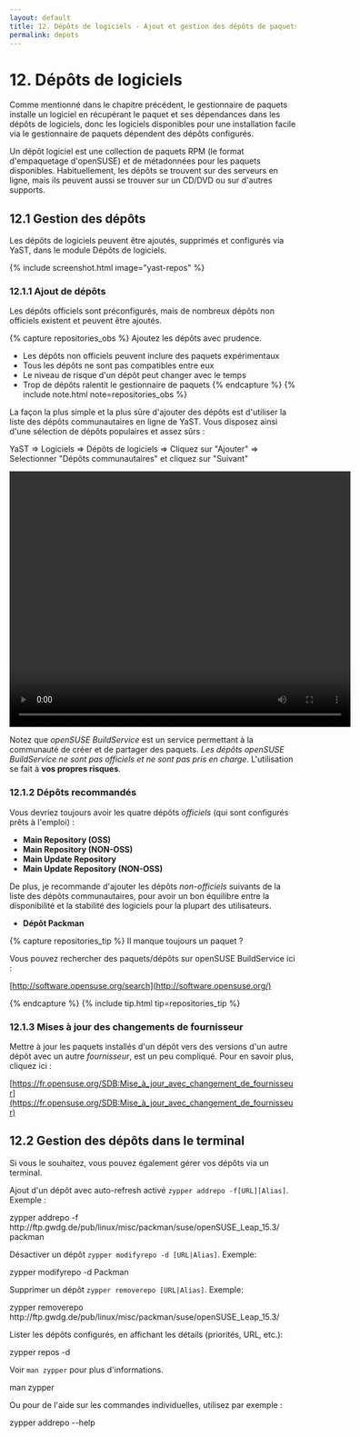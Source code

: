 ```yaml
---
layout: default
title: 12. Dépôts de logiciels - Ajout et gestion des dépôts de paquets
permalink: depots
---
```


# 12. Dépôts de logiciels

Comme mentionné dans le chapitre précédent, le gestionnaire de paquets installe un logiciel en récupérant le paquet et ses dépendances dans les dépôts de logiciels, donc les logiciels disponibles pour une installation facile via le gestionnaire de paquets dépendent des dépôts configurés.

Un dépôt logiciel est une collection de paquets RPM (le format d'empaquetage d'openSUSE) et de métadonnées pour les paquets disponibles. Habituellement, les dépôts se trouvent sur des serveurs en ligne, mais ils peuvent aussi se trouver sur un CD/DVD ou sur d'autres supports.

## 12.1 Gestion des dépôts

Les dépôts de logiciels peuvent être ajoutés, supprimés et configurés via YaST, dans le module Dépôts de logiciels.

{% include screenshot.html image="yast-repos" %}

### 12.1.1 Ajout de dépôts

Les dépôts officiels sont préconfigurés, mais de nombreux dépôts non officiels existent et peuvent être ajoutés.

{% capture repositories_obs %}
Ajoutez les dépôts avec prudence.

- Les dépôts non officiels peuvent inclure des paquets expérimentaux
- Tous les dépôts ne sont pas compatibles entre eux
- Le niveau de risque d'un dépôt peut changer avec le temps
- Trop de dépôts ralentit le gestionnaire de paquets
{% endcapture %}
{% include note.html note=repositories_obs %}

La façon la plus simple et la plus sûre d'ajouter des dépôts est d'utiliser la liste des dépôts communautaires en ligne de YaST. Vous disposez ainsi d'une sélection de dépôts populaires et assez sûrs :

<div class="path">YaST => Logiciels => Dépôts de logiciels => Cliquez sur "Ajouter" => Selectionner "Dépôts communautaires" et cliquez sur "Suivant"</div><p></p>

<center><video width="600" height="450" controls="controls">
  <source src="/video/repos114.mp4" type="video/mp4" />
  <source src="/video/repos114.ogv" type="video/ogg" />
  Vous n'avez pas de navigateur moderne, donc pas de balise video HTML5 ! Essayez Firefox.
</video></center>

Notez que *openSUSE BuildService* est un service permettant à la communauté de créer et de partager des paquets. *Les dépôts openSUSE BuildService ne sont pas officiels et ne sont pas pris en charge*. L'utilisation se fait à **vos propres risques**.

### 12.1.2 Dépôts recommandés

Vous devriez toujours avoir les quatre dépôts *officiels* (qui sont configurés prêts à l'emploi) :<br/>

- **Main Repository (OSS)**
- **Main Repository (NON-OSS)**
- **Main Update Repository**
- **Main Update Repository (NON-OSS)**

De plus, je recommande d'ajouter les dépôts *non-officiels* suivants de la liste des dépôts communautaires, pour avoir un bon équilibre entre la disponibilité et la stabilité des logiciels pour la plupart des utilisateurs.

- **Dépôt Packman**

{% capture repositories_tip %}
Il manque toujours un paquet ?

Vous pouvez rechercher des paquets/dépôts sur openSUSE BuildService ici :

[http://software.opensuse.org/search](http://software.opensuse.org/)

{% endcapture %}
{% include tip.html tip=repositories_tip %}

### 12.1.3 Mises à jour des changements de fournisseur

Mettre à jour les paquets installés d'un dépôt vers des versions d'un autre dépôt avec un autre *fournisseur*, est un peu compliqué. Pour en savoir plus, cliquez ici :

[https://fr.opensuse.org/SDB:Mise_à_jour_avec_changement_de_fournisseur](https://fr.opensuse.org/SDB:Mise_à_jour_avec_changement_de_fournisseur)

## 12.2 Gestion des dépôts dans le terminal

Si vous le souhaitez, vous pouvez également gérer vos dépôts via un terminal.

Ajout d'un dépôt avec auto-refresh activé `zypper addrepo -f[URL][Alias]`. Exemple :

<div class="clroot">zypper addrepo -f http://ftp.gwdg.de/pub/linux/misc/packman/suse/openSUSE_Leap_15.3/ packman</div>

Désactiver un dépôt `zypper modifyrepo -d [URL|Alias]`. Exemple:

<div class="clroot">zypper modifyrepo -d Packman</div>

Supprimer un dépôt `zypper removerepo [URL|Alias]`. Exemple:

<div class="clroot">zypper removerepo http://ftp.gwdg.de/pub/linux/misc/packman/suse/openSUSE_Leap_15.3/</div>

Lister les dépôts configurés, en affichant les détails (priorités, URL, etc.):

<div class="cl">zypper repos -d</div>

Voir `man zypper` pour plus d'informations.

<div class="cl">man zypper</div>

Ou pour de l'aide sur les commandes individuelles, utilisez par exemple :

<div class="cl">zypper addrepo --help</div>
